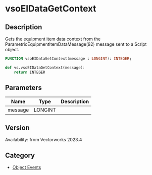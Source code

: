 # vsoEIDataGetContext

## Description
Gets the equipment item data context from the ParametricEquipmentItemDataMessage(92) message sent to a Script object.

```pascal
FUNCTION vsoEIDataGetContext(message : LONGINT): INTEGER;
```

```python
def vs.vsoEIDataGetContext(message):
    return INTEGER
```

## Parameters
|Name|Type|Description|
|---|---|---|
|message|LONGINT|   |

## Version
Availability: from Vectorworks 2023.4

## Category
* [Object Events](../Categories/Object%20Events.md)
